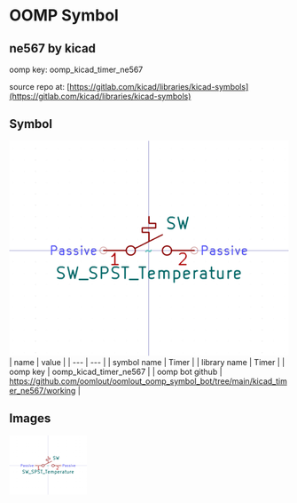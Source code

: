 # OOMP Symbol  
## ne567  by kicad  
  
oomp key: oomp_kicad_timer_ne567  
  
source repo at: [https://gitlab.com/kicad/libraries/kicad-symbols](https://gitlab.com/kicad/libraries/kicad-symbols)  
## Symbol  
  
[![working.png](working_600.png)](working.png)  
| name | value | 
| --- | --- | 
| symbol name | Timer | 
| library name | Timer | 
| oomp key | oomp_kicad_timer_ne567 | 
| oomp bot github | https://github.com/oomlout/oomlout_oomp_symbol_bot/tree/main/kicad_timer_ne567/working | 
## Images  
  
[![working.png](working_140.png)](working.png)  
